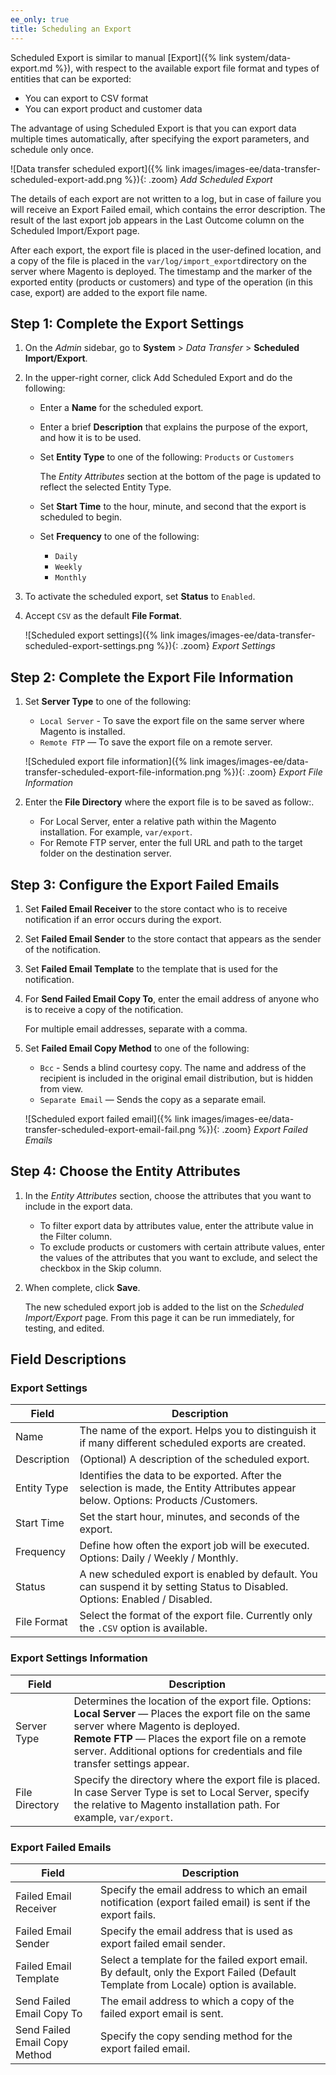 ```yaml
---
ee_only: true
title: Scheduling an Export
---
```


Scheduled Export is similar to manual [Export]({% link system/data-export.md %}), with respect to the available export file format and types of entities that can be exported:

- You can export to CSV format
- You can export product and customer data

The advantage of using Scheduled Export is that you can export data multiple times automatically, after specifying the export parameters, and schedule only once.

![Data transfer scheduled export]({% link images/images-ee/data-transfer-scheduled-export-add.png %}){: .zoom}
_Add Scheduled Export_

The details of each export are not written to a log, but in case of failure you will receive an Export Failed email, which contains the error description. The result of the last export job appears in the Last Outcome column on the Scheduled Import/Export page.

After each export, the export file is placed in the user-defined location, and a copy of the file is placed in the `var/log/import_export`directory on the server where Magento is deployed. The timestamp and the marker of the exported entity (products or customers) and type of the operation (in this case, export) are added to the export file name.

## Step 1: Complete the Export Settings

1. On the _Admin_ sidebar, go to **System** > _Data Transfer_ > **Scheduled Import/Export**.

1. In the upper-right corner, click <span class="btn">Add Scheduled Export</span> and do the following:

    - Enter a **Name** for the scheduled export.

    - Enter a brief **Description** that explains the purpose of the export, and how it is to be used.

    - Set **Entity Type** to one of the following: `Products` or `Customers`

        The _Entity Attributes_ section at the bottom of the page is updated to reflect the selected Entity Type.

    - Set **Start Time** to the hour, minute, and second that the export is scheduled to begin.

    - Set **Frequency** to one of the following:

        - `Daily`
        - `Weekly`
        - `Monthly`

1. To activate the scheduled export, set **Status** to `Enabled`.

1. Accept `CSV` as the default **File Format**.

    ![Scheduled export settings]({% link images/images-ee/data-transfer-scheduled-export-settings.png %}){: .zoom}
    _Export Settings_

## Step 2: Complete the Export File Information

1. Set **Server Type** to one of the following:

    - `Local Server` - To save the export file on the same server where Magento is installed.
    - `Remote FTP` — To save the export file on a remote server.

    ![Scheduled export file information]({% link images/images-ee/data-transfer-scheduled-export-file-information.png %}){: .zoom}
    _Export File Information_

1. Enter the **File Directory** where the export file is to be saved as follow:.

    - For Local Server, enter a relative path within the Magento installation. For example, `var/export`.
    - For Remote FTP server, enter the full URL and path to the target folder on the destination server.

## Step 3: Configure the Export Failed Emails

1. Set **Failed Email Receiver** to the store contact who is to receive notification if an error occurs during the export.

1. Set **Failed Email Sender** to the store contact that appears as the sender of the notification.

1. Set **Failed Email Template** to the template that is used for the notification.

1. For **Send Failed Email Copy To**, enter the email address of anyone who is to receive a copy of the notification.

   For multiple email addresses, separate with a comma.

1. Set **Failed Email Copy Method** to one of the following:

    - `Bcc` - Sends a blind courtesy copy. The name and address of the recipient is included in the original email distribution, but is hidden from view.
    - `Separate Email` — Sends the copy as a separate email.

    ![Scheduled export failed email]({% link images/images-ee/data-transfer-scheduled-export-email-fail.png %}){: .zoom}
    _Export Failed Emails_

## Step 4: Choose the Entity Attributes

1. In the _Entity Attributes_ section, choose the attributes that you want to include in the export data.

    - To filter export data by attributes value, enter the attribute value in the Filter column.
    - To exclude products or customers with certain attribute values, enter the values of the attributes that you want to exclude, and select the checkbox in the Skip column.

1. When complete, click **Save**.

    The new scheduled export job is added to the list on the _Scheduled Import/Export_ page. From this page it can be run immediately, for testing, and edited.

## Field Descriptions

### Export Settings

Field | Description
----- | -----------
Name | The name of the export. Helps you to distinguish it if many different scheduled exports are created.
Description | (Optional) A description of the scheduled export.
Entity Type | Identifies the data to be exported. After the selection is made, the Entity Attributes appear below. Options: Products /Customers.
Start Time | Set the start hour, minutes, and seconds of the export.
Frequency | Define how often the export job will be executed. Options: Daily / Weekly / Monthly.
Status | A new scheduled export is enabled by default. You can suspend it by setting Status to Disabled. Options: Enabled / Disabled.
File Format | Select the format of the export file. Currently only the `.CSV` option is available.

### Export Settings Information

Field | Description
----- | -----------
Server Type | Determines the location of the export file. Options:<br>**Local Server** — Places the export file on the same server where Magento is deployed.<br>**Remote FTP** — Places the export file on a remote server. Additional options for credentials and file transfer settings appear.
File Directory| Specify the directory where the export file is placed. In case Server Type is set to Local Server, specify the relative to Magento installation path. For example, `var/export`.

### Export Failed Emails

Field | Description
----- | -----------
Failed Email Receiver | Specify the email address to which an email notification (export failed email) is sent if the export fails.
Failed Email Sender | Specify the email address that is used as export failed email sender.
Failed Email Template | Select a template for the failed export email. By default, only the Export Failed (Default Template from Locale) option is available.
Send Failed Email Copy To | The email address to which a copy of the failed export email is sent.
Send Failed Email Copy Method | Specify the copy sending method for the export failed email.
